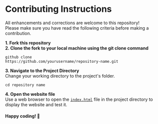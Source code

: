# Contributing Instructions

All enhancements and corrections are welcome to this repository!
<br>
Please make sure you have read the following criteria before making a contribution.
<br>

**1.  Fork this repository**
<br>
**2. Clone the fork to your local machine using the git clone command**
<br>
   ```
   github clone
   https://github.com/yourusername/repository-name.git
   ```
**3. Navigate to the Project Directory**
<br>
Change your working directory to the project's folder.
```
cd repository name
```
**4. Open the website file**
<br>
Use a web browser to open the [`index.html`](./index.html) file in the project directory to display the website and test it.

#### Happy coding! 🚀
